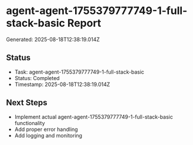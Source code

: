 # agent-agent-1755379777749-1-full-stack-basic Report

Generated: 2025-08-18T12:38:19.014Z

## Status
- Task: agent-agent-1755379777749-1-full-stack-basic
- Status: Completed
- Timestamp: 2025-08-18T12:38:19.014Z

## Next Steps
- Implement actual agent-agent-1755379777749-1-full-stack-basic functionality
- Add proper error handling
- Add logging and monitoring
